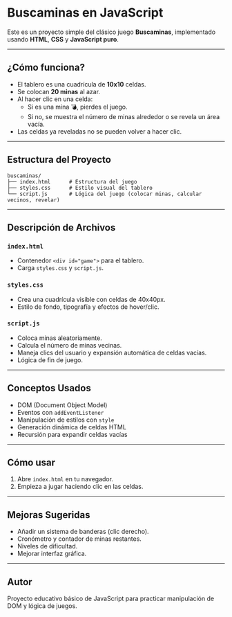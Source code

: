 #  Buscaminas en JavaScript

Este es un proyecto simple del clásico juego **Buscaminas**, implementado usando **HTML**, **CSS** y **JavaScript puro**.

---

##  ¿Cómo funciona?

- El tablero es una cuadrícula de **10x10** celdas.
- Se colocan **20 minas** al azar.
- Al hacer clic en una celda:
  - Si es una mina 💣, pierdes el juego.
  - Si no, se muestra el número de minas alrededor o se revela un área vacía.
- Las celdas ya reveladas no se pueden volver a hacer clic.

---

##  Estructura del Proyecto

```
buscaminas/
├── index.html      # Estructura del juego
├── styles.css      # Estilo visual del tablero
└── script.js       # Lógica del juego (colocar minas, calcular vecinos, revelar)
```

---

##  Descripción de Archivos

### `index.html`

- Contenedor `<div id="game">` para el tablero.
- Carga `styles.css` y `script.js`.

### `styles.css`

- Crea una cuadrícula visible con celdas de 40x40px.
- Estilo de fondo, tipografía y efectos de hover/clic.

### `script.js`

- Coloca minas aleatoriamente.
- Calcula el número de minas vecinas.
- Maneja clics del usuario y expansión automática de celdas vacías.
- Lógica de fin de juego.

---

## Conceptos Usados

- DOM (Document Object Model)
- Eventos con `addEventListener`
- Manipulación de estilos con `style`
- Generación dinámica de celdas HTML
- Recursión para expandir celdas vacías

---

##  Cómo usar

1. Abre `index.html` en tu navegador.
2. Empieza a jugar haciendo clic en las celdas.

---

##  Mejoras Sugeridas

- Añadir un sistema de banderas (clic derecho).
- Cronómetro y contador de minas restantes.
- Niveles de dificultad.
- Mejorar interfaz gráfica.

---

##  Autor

Proyecto educativo básico de JavaScript para practicar manipulación de DOM y lógica de juegos.
